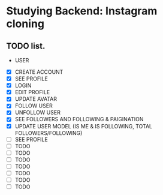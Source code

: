 # Studying Backend: Instagram cloning

## TODO list.
- USER
- [x] CREATE ACCOUNT
- [x] SEE PROFILE
- [X] LOGIN
- [X] EDIT PROFILE
- [X] UPDATE AVATAR
- [X] FOLLOW USER
- [X] UNFOLLOW USER
- [X] SEE FOLLOWERS AND FOLLOWING & PAIGINATION
- [X] UPDATE USER MODEL (IS ME & IS FOLLOWING, TOTAL FOLLOWERS/FOLLOWING)
- [ ] SEE PROFILE
- [ ] TODO
- [ ] TODO
- [ ] TODO
- [ ] TODO
- [ ] TODO
- [ ] TODO
- [ ] TODO